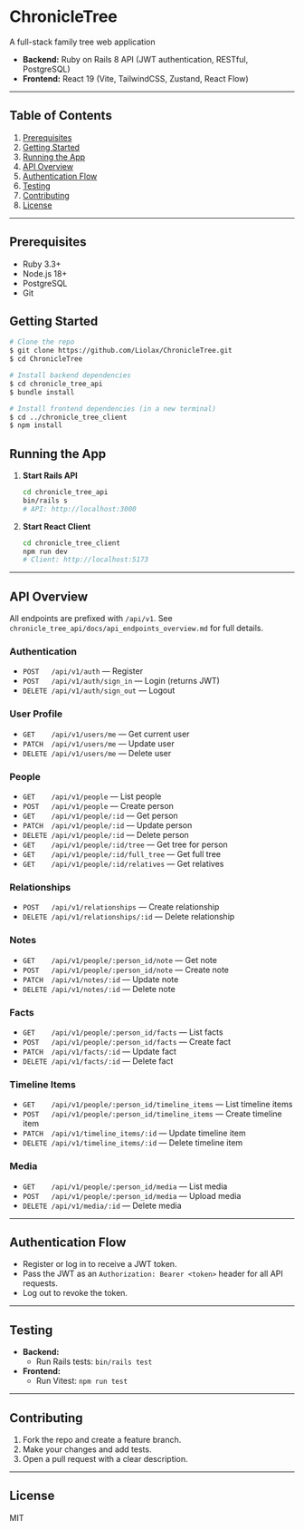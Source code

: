 # ChronicleTree

A full-stack family tree web application

- **Backend:** Ruby on Rails 8 API (JWT authentication, RESTful, PostgreSQL)
- **Frontend:** React 19 (Vite, TailwindCSS, Zustand, React Flow)

---

## Table of Contents

1. [Prerequisites](#prerequisites)
2. [Getting Started](#getting-started)
3. [Running the App](#running-the-app)
4. [API Overview](#api-overview)
5. [Authentication Flow](#authentication-flow)
6. [Testing](#testing)
7. [Contributing](#contributing)
8. [License](#license)

---

## Prerequisites

- Ruby 3.3+
- Node.js 18+
- PostgreSQL
- Git

## Getting Started

```bash
# Clone the repo
$ git clone https://github.com/Liolax/ChronicleTree.git
$ cd ChronicleTree

# Install backend dependencies
$ cd chronicle_tree_api
$ bundle install

# Install frontend dependencies (in a new terminal)
$ cd ../chronicle_tree_client
$ npm install
```

## Running the App

1. **Start Rails API**
   ```bash
   cd chronicle_tree_api
   bin/rails s
   # API: http://localhost:3000
   ```
2. **Start React Client**
   ```bash
   cd chronicle_tree_client
   npm run dev
   # Client: http://localhost:5173
   ```

---

## API Overview

All endpoints are prefixed with `/api/v1`. See `chronicle_tree_api/docs/api_endpoints_overview.md` for full details.

### Authentication

- `POST   /api/v1/auth` — Register
- `POST   /api/v1/auth/sign_in` — Login (returns JWT)
- `DELETE /api/v1/auth/sign_out` — Logout

### User Profile

- `GET    /api/v1/users/me` — Get current user
- `PATCH  /api/v1/users/me` — Update user
- `DELETE /api/v1/users/me` — Delete user

### People

- `GET    /api/v1/people` — List people
- `POST   /api/v1/people` — Create person
- `GET    /api/v1/people/:id` — Get person
- `PATCH  /api/v1/people/:id` — Update person
- `DELETE /api/v1/people/:id` — Delete person
- `GET    /api/v1/people/:id/tree` — Get tree for person
- `GET    /api/v1/people/:id/full_tree` — Get full tree
- `GET    /api/v1/people/:id/relatives` — Get relatives

### Relationships

- `POST   /api/v1/relationships` — Create relationship
- `DELETE /api/v1/relationships/:id` — Delete relationship

### Notes

- `GET    /api/v1/people/:person_id/note` — Get note
- `POST   /api/v1/people/:person_id/note` — Create note
- `PATCH  /api/v1/notes/:id` — Update note
- `DELETE /api/v1/notes/:id` — Delete note

### Facts

- `GET    /api/v1/people/:person_id/facts` — List facts
- `POST   /api/v1/people/:person_id/facts` — Create fact
- `PATCH  /api/v1/facts/:id` — Update fact
- `DELETE /api/v1/facts/:id` — Delete fact

### Timeline Items

- `GET    /api/v1/people/:person_id/timeline_items` — List timeline items
- `POST   /api/v1/people/:person_id/timeline_items` — Create timeline item
- `PATCH  /api/v1/timeline_items/:id` — Update timeline item
- `DELETE /api/v1/timeline_items/:id` — Delete timeline item

### Media

- `GET    /api/v1/people/:person_id/media` — List media
- `POST   /api/v1/people/:person_id/media` — Upload media
- `DELETE /api/v1/media/:id` — Delete media

---

## Authentication Flow

- Register or log in to receive a JWT token.
- Pass the JWT as an `Authorization: Bearer <token>` header for all API requests.
- Log out to revoke the token.

---

## Testing

- **Backend:**
  - Run Rails tests: `bin/rails test`
- **Frontend:**
  - Run Vitest: `npm run test`

---

## Contributing

1. Fork the repo and create a feature branch.
2. Make your changes and add tests.
3. Open a pull request with a clear description.

---

## License

MIT

